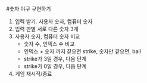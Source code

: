 #숫자 야구 구현하기 

1. 입력 받기. 사용자 숫자, 컴퓨터 숫자
2. 입력 판별 서로 다른 숫자 3개 
3. 사용자 숫자, 컴퓨터 숫자 비교
   - 숫자 수, 인덱스 수 비교
   - 인덱스 + 숫자 까지 같으면 strike, 숫자만 같으면, ball
   - strike가 3일 경우, 다음 단계
   - strike가 0일 경우, 다음 단계
4. 게임 재시작/종료


